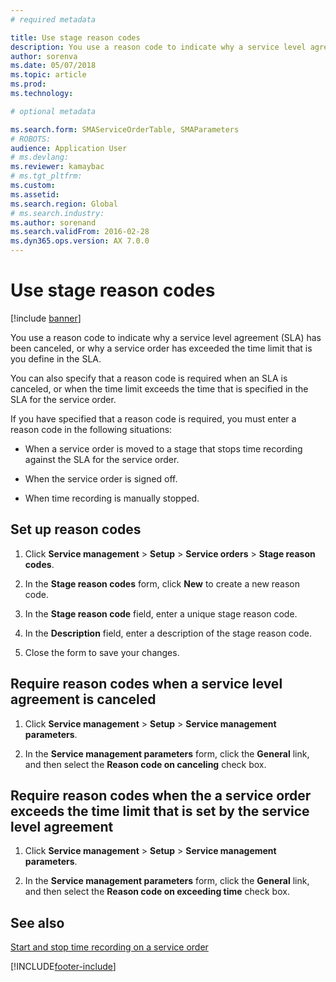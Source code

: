 ```yaml
---
# required metadata

title: Use stage reason codes 
description: You use a reason code to indicate why a service level agreement (SLA) has been canceled, or why a service order has exceeded the time limit that is you define in the SLA.
author: sorenva
ms.date: 05/07/2018
ms.topic: article
ms.prod: 
ms.technology: 

# optional metadata

ms.search.form: SMAServiceOrderTable, SMAParameters
# ROBOTS: 
audience: Application User
# ms.devlang: 
ms.reviewer: kamaybac
# ms.tgt_pltfrm: 
ms.custom: 
ms.assetid: 
ms.search.region: Global
# ms.search.industry: 
ms.author: sorenand
ms.search.validFrom: 2016-02-28
ms.dyn365.ops.version: AX 7.0.0
---
```



# Use stage reason codes 

[!include [banner](../includes/banner.md)]


You use a reason code to indicate why a service level agreement (SLA) has been canceled, or why a service order has exceeded the time limit that is you define in the SLA.

You can also specify that a reason code is required when an SLA is canceled, or when the time limit exceeds the time that is specified in the SLA for the service order.

If you have specified that a reason code is required, you must enter a reason code in the following situations:

  - When a service order is moved to a stage that stops time recording against the SLA for the service order.

  - When the service order is signed off.

  - When time recording is manually stopped.

## Set up reason codes

1.  Click **Service management** \> **Setup** \> **Service orders** \> **Stage reason codes**.

2.  In the **Stage reason codes** form, click **New** to create a new reason code.

3.  In the **Stage reason code** field, enter a unique stage reason code.

4.  In the **Description** field, enter a description of the stage reason code.

5.  Close the form to save your changes.

## Require reason codes when a service level agreement is canceled

1.  Click **Service management** \> **Setup** \> **Service management parameters**.

2.  In the **Service management parameters** form, click the **General** link, and then select the **Reason code on canceling** check box.

## Require reason codes when the a service order exceeds the time limit that is set by the service level agreement

1.  Click **Service management** \> **Setup** \> **Service management parameters**.

2.  In the **Service management parameters** form, click the **General** link, and then select the **Reason code on exceeding time** check box.

## See also

[Start and stop time recording on a service order](start-and-stop-time-recording-on-a-service-order.md)

  




[!INCLUDE[footer-include](../../includes/footer-banner.md)]